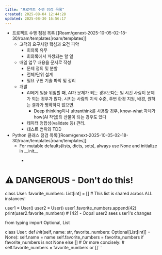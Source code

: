 ```yaml
---
title: "프로젝트 수행 점검 목록"
created: 2025-08-04 12:44:28
updated: 2025-08-30 16:56:17
---
```

  * 프로젝트 수행 점검 목록 [[Roam/genext-2025-10-05-02-18-30/roam/templates|roam/templates]]
    * 고객의 요구사항 핵심과 요건 파악
      * 회의록 유무
      * 회의록에서 파생되는 할 일
    * 매일 업무 내용을 문서로 작성
      * 문제 정의 및 분할
      * 전체/단위 설계
      * 필요 구현 기술 파악 및 정리
    * 개발
      * AI에게 일을 위임할 때, AI가 문제가 되는 경우보다는 일 시킨 사람이 문제가 되는 경우가 많다. 시키는 사람의 지식 수준, 주변 환경 지원, 배경, 원하는 결과가 명확하지 않으면.
        * Deep thinking이나 ultranthink를 사용할 경우, know-what 자체가 how(AI 작업)의 산물이 되는 경우도 있다
      * 데이터 정합성(validate 등) 관리.
      * 테스트 범위와 TDD
  * Python 클래스 점검 목록[[Roam/genext-2025-10-05-02-18-30/roam/templates|roam/templates]]
    * For mutable defaults(lists, dicts, sets), always use None and initialize in \_\_init\_\_
      * ```python
# ⚠️ DANGEROUS - Don't do this!
class User:
    favorite_numbers: List[int] = []  # This list is shared across ALL instances!

user1 = User()
user2 = User()
user1.favorite_numbers.append(42)
print(user2.favorite_numbers)  # [42] - Oops! user2 sees user1's changes

from typing import Optional, List

class User:
    def *init*(self, name: str, favorite_numbers: Optional[List[int]] = None):
        self.name = name
        self.favorite_numbers = favorite_numbers if favorite_numbers is not None else []
        # Or more concisely:
        # self.favorite_numbers = favorite_numbers or []```